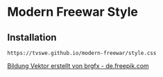 # Modern Freewar Style

## Installation

`https://tvswe.github.io/modern-freewar/style.css`


<a href="https://de.freepik.com/vektoren/bildung">Bildung Vektor erstellt von brgfx - de.freepik.com</a>
